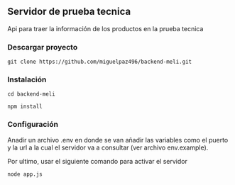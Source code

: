 ## Servidor de prueba tecnica

Api para traer la información de los productos en la prueba tecnica


### Descargar proyecto
`git clone https://github.com/miguelpaz496/backend-meli.git`

### Instalación
`cd backend-meli`

`npm install`

### Configuración
Anadir un archivo .env en donde se van añadir las variables como el puerto y la url a la cual el servidor va a consultar (ver archivo env.example).

Por ultimo, usar el siguiente comando para activar el servidor

`node app.js`